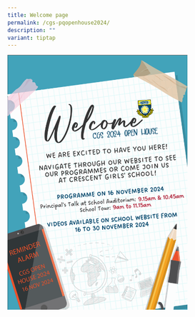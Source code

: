 ```yaml
---
title: Welcome page
permalink: /cgs-pqopenhouse2024/
description: ""
variant: tiptap
---
```

<div class="isomer-image-wrapper">
<img style="width: 80%;" height="auto" width="100%" alt="Welcome message 2024" src="/images/CGS%20open%20house/CGS_OpenHouse2024_Website_Message.png">
</div>
<p></p>